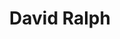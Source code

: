 ---
title: "David Ralph"
name: "David Ralph"
role: Lead Developer
avatar: https://avatars.githubusercontent.com/u/14052956?v=4&size=128
location: England, United Kingdom
website: https://davidjsralph.co.uk
twitter: ohlookitsderpy
github: davidjcralph
---